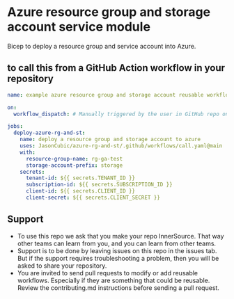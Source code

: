 # Azure resource group and storage account service module

Bicep to deploy a resource group and service account into Azure.

## to call this from a GitHub Action workflow in your repository

```yaml
name: example azure resource group and storage account reusable workflow dispatch

on:
  workflow_dispatch: # Manually triggered by the user in GitHub repo on the Actions tab

jobs:
  deploy-azure-rg-and-st:
    name: deploy a resource group and storage account to azure
    uses: JasonCubic/azure-rg-and-st/.github/workflows/call.yaml@main
    with:
      resource-group-name: rg-ga-test
      storage-account-prefix: storage
    secrets:
      tenant-id: ${{ secrets.TENANT_ID }}
      subscription-id: ${{ secrets.SUBSCRIPTION_ID }}
      client-id: ${{ secrets.CLIENT_ID }}
      client-secret: ${{ secrets.CLIENT_SECRET }}
```

## Support

- To use this repo we ask that you make your repo InnerSource.  That way other teams can learn from you, and you can learn from other teams.
- Support is to be done by leaving issues on this repo in the issues tab.  But if the support requires troubleshooting a problem, then you will be asked to share your repository.
- You are invited to send pull requests to modify or add reusable workflows.  Especially if they are something that could be reusable.  Review the contributing.md instructions before sending a pull request.

